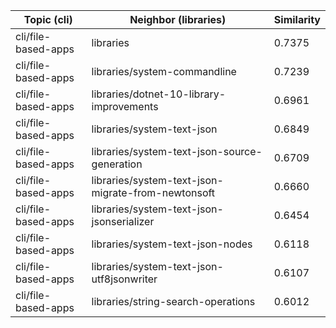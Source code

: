 | Topic (cli) | Neighbor (libraries) | Similarity |
|-------------|-------------------|------------|
| cli/file-based-apps | libraries | 0.7375 |
| cli/file-based-apps | libraries/system-commandline | 0.7239 |
| cli/file-based-apps | libraries/dotnet-10-library-improvements | 0.6961 |
| cli/file-based-apps | libraries/system-text-json | 0.6849 |
| cli/file-based-apps | libraries/system-text-json-source-generation | 0.6709 |
| cli/file-based-apps | libraries/system-text-json-migrate-from-newtonsoft | 0.6660 |
| cli/file-based-apps | libraries/system-text-json-jsonserializer | 0.6454 |
| cli/file-based-apps | libraries/system-text-json-nodes | 0.6118 |
| cli/file-based-apps | libraries/system-text-json-utf8jsonwriter | 0.6107 |
| cli/file-based-apps | libraries/string-search-operations | 0.6012 |
